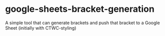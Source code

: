 # google-sheets-bracket-generation
A simple tool that can generate brackets and push that bracket to a Google Sheet (initially with CTWC-styling)
